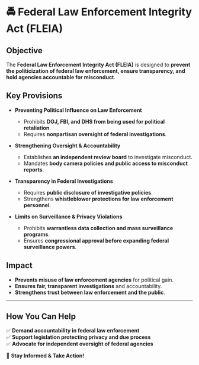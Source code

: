 # 🚔 Federal Law Enforcement Integrity Act (FLEIA)

## **Objective**
The **Federal Law Enforcement Integrity Act (FLEIA)** is designed to **prevent the politicization of federal law enforcement, ensure transparency, and hold agencies accountable for misconduct**.

## **Key Provisions**

- **Preventing Political Influence on Law Enforcement**
  - Prohibits **DOJ, FBI, and DHS from being used for political retaliation**.
  - Requires **nonpartisan oversight of federal investigations**.

- **Strengthening Oversight & Accountability**
  - Establishes **an independent review board** to investigate misconduct.
  - Mandates **body camera policies and public access to misconduct reports**.

- **Transparency in Federal Investigations**
  - Requires **public disclosure of investigative policies**.
  - Strengthens **whistleblower protections for law enforcement personnel**.

- **Limits on Surveillance & Privacy Violations**
  - Prohibits **warrantless data collection and mass surveillance programs**.
  - Ensures **congressional approval before expanding federal surveillance powers**.

## **Impact**
- **Prevents misuse of law enforcement agencies** for political gain.
- **Ensures fair, transparent investigations** and accountability.
- **Strengthens trust between law enforcement and the public**.

---

## **How You Can Help**
✅ **Demand accountability in federal law enforcement**  
✅ **Support legislation protecting privacy and due process**  
✅ **Advocate for independent oversight of federal agencies**  

📢 **Stay Informed & Take Action!**
